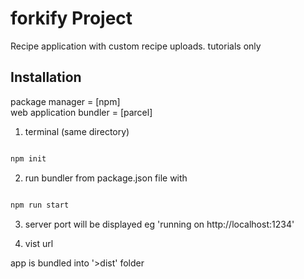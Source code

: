 # forkify Project

Recipe application with custom recipe uploads.
tutorials only

## Installation

package manager = [npm]  
web application bundler = [parcel]

1. terminal (same directory)

```bash

npm init

```

2. run bundler from package.json file with

```bash

npm run start

```

3. server port will be displayed eg 'running on http://localhost:1234'

4. vist url

app is bundled into '>dist' folder
